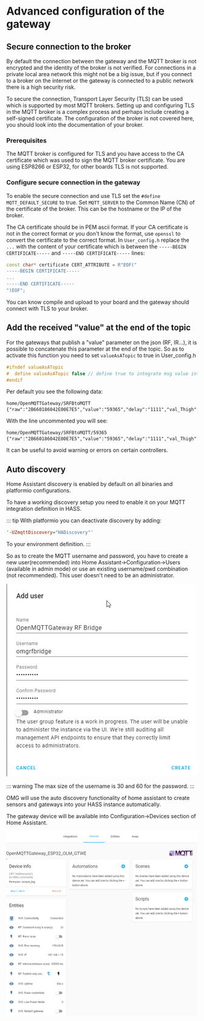# Advanced configuration of the gateway

## Secure connection to the broker
By default the connection between the gateway and the MQTT broker is not encrypted and the identity of the broker is not verified.
For connections in a private local area network this might not be a big issue, but if you connect to a broker on the internet or the gateway is connected to a public network there is a high security risk.

To secure the connection, Transport Layer Security (TLS) can be used which is supported by most MQTT brokers.
Setting up and configuring TLS in the MQTT broker is a complex process and perhaps include creating a self-signed certificate.
The configuration of the broker is not covered here, you should look into the documentation of your broker.

### Prerequisites
The MQTT broker is configured for TLS and you have access to the CA certificate which was used to sign the MQTT broker certificate.
You are using ESP8266 or ESP32, for other boards TLS is not supported.

### Configure secure connection in the gateway
To enable the secure connection and use TLS set the `#define MQTT_DEFAULT_SECURE` to true.
Set `MQTT_SERVER` to the Common Name (CN) of the certificate of the broker.
This can be the hostname or the IP of the broker.

The CA certificate should be in PEM ascii format.
If your CA certificate is not in the correct format or you don't know the format, use `openssl` to convert the certificate to the correct format.
In `User_config.h` replace the `...` with the content of your certificate which is between the `-----BEGIN CERTIFICATE-----` and `-----END CERTIFICATE-----` lines:
```cpp
const char* certificate CERT_ATTRIBUTE = R"EOF("
-----BEGIN CERTIFICATE-----
...
-----END CERTIFICATE-----
")EOF";
```

You can know compile and upload to your board and the gateway should connect with TLS to your broker.

## Add the received "value" at the end of the topic
For the gateways that publish a "value" parameter on the json (RF, IR...), it is possible to concatenate this parameter at the end of the topic.
So as to activate this function you need to set `valueAsATopic` to true in User_config.h

``` cpp
#ifndef valueAsATopic
#  define valueAsATopic false // define true to integrate msg value into the subject when receiving
#endif
```

Per default you see the following data:
```
home/OpenMQTTGateway/SRFBtoMQTT {"raw":"2B660186042E00E7E5","value":"59365","delay":"1111","val_Thigh":"390","val_Tlow":"1070"}
```

With the line uncommented you will see:
```
home/OpenMQTTGateway/SRFBtoMQTT/59365 {"raw":"2B660186042E00E7E5","value":"59365","delay":"1111","val_Thigh":"390","val_Tlow":"1070"}
```

It can be useful to avoid warning or errors on certain controllers.

## Auto discovery
Home Assistant discovery is enabled by default on all binaries and platformio configurations.

To have a working discovery setup you need to enable it on your MQTT integration definition in HASS.

::: tip
With platformio you can deactivate discovery by adding:
``` ini
'-UZmqttDiscovery="HADiscovery"'
```
To your environment definition.
:::

So as to create the MQTT username and password, you have to create a new user(recommended) into Home Assistant->Configuration->Users (available in admin mode) or use an existing username/pwd combination (not recommended). This user doesn't need to be an administrator.

![MQTT User](../img/OpenMQTTGateway-Configuration-Home-Assistant.png)

::: warning
The max size of the username is 30 and 60 for the password.
:::

OMG will use the auto discovery functionality of home assistant to create sensors and gateways into your HASS instance automatically.

The gateway device will be available into Configuration->Devices section of Home Assistant.

![MQTT Device settings](../img/OpenMQTTGateway_Home_Assistant_MQTT_discovery.png)
